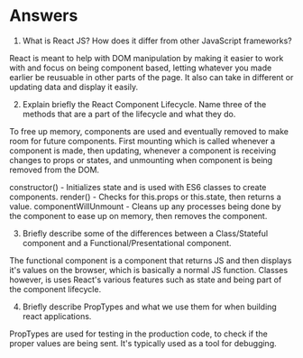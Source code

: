 # Answers

1. What is React JS? How does it differ from other JavaScript frameworks?

React is meant to help with DOM manipulation by making it easier to work with and focus on being component based, letting whatever you made earlier be 
reusuable in other parts of the page. It also can take in different or updating data and display it easily. 

2. Explain briefly the React Component Lifecycle. Name three of the methods that are a part of the lifecycle and what they do.

To free up memory, components are used and eventually removed to make room for future components. First mounting which is called whenever a component is made,
then updating, whenever a component is receiving changes to props or states,  and unmounting when component is being removed from the DOM. 

constructor() - Initializes state and is used with ES6 classes to create components. 
render() - Checks for this.props or this.state, then returns a value.
componentWillUnmount - Cleans up any processes being done by the component to ease up on memory, then removes the component. 

3. Briefly describe some of the differences between a Class/Stateful component and a Functional/Presentational component.

The functional component is a component that returns JS and then displays it's values on the browser, which is basically a normal JS function.
 Classes however, is uses React's various features such as state and being part of the component lifecycle. 

4. Briefly describe PropTypes and what we use them for when building react applications.

PropTypes are used for testing in the production code, to check if the proper values are being sent. It's typically used as a tool for
debugging. 